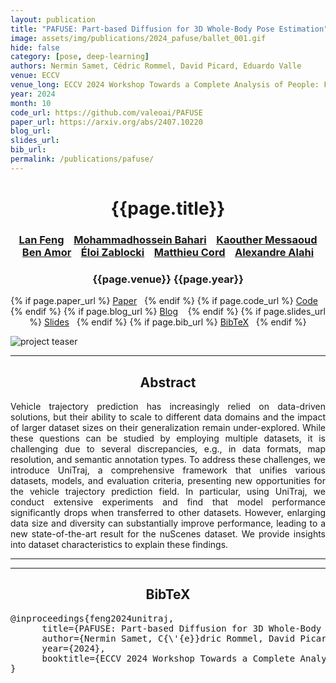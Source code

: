 ```yaml
---
layout: publication
title: "PAFUSE: Part-based Diffusion for 3D Whole-Body Pose Estimation" 
image: assets/img/publications/2024_pafuse/ballet_001.gif
hide: false
category: [pose, deep-learning]
authors: Nermin Samet, Cédric Rommel, David Picard, Eduardo Valle
venue: ECCV
venue_long: ECCV 2024 Workshop Towards a Complete Analysis of People: Fine-grained Understanding for Real-World Applications (T-CAP)
year: 2024
month: 10
code_url: https://github.com/valeoai/PAFUSE
paper_url: https://arxiv.org/abs/2407.10220
blog_url: 
slides_url: 
bib_url: 
permalink: /publications/pafuse/
---
```


<h1 align="center"> {{page.title}} </h1>
<!-- Simple call of authors -->
<!-- <h3 align="center"> {{page.authors}} </h3> -->
<!-- Alternatively you can add links to author pages -->
<h3 align="center"> <a href="https://alan-lanfeng.github.io/">Lan Feng</a> &nbsp;&nbsp; <a href="https://mohammadhossein-bahari.github.io/">Mohammadhossein Bahari</a> &nbsp;&nbsp; <a href="https://scholar.google.com/citations?user=X0teZIAAAAAJ">Kaouther Messaoud Ben Amor</a> &nbsp;&nbsp; <a href="https://scholar.google.fr/citations?user=dOkbUmEAAAAJ">Éloi Zablocki</a> &nbsp;&nbsp; <a href="https://cord.isir.upmc.fr/">Matthieu Cord</a> &nbsp;&nbsp; <a href="https://people.epfl.ch/alexandre.alahi">Alexandre Alahi</a></h3>


<h3 align="center"> {{page.venue}} {{page.year}} </h3>

<div align="center">
  <p>
    {% if page.paper_url %}
    <a href="{{ page.paper_url }}"><i class="far fa-file-pdf"></i> Paper</a>&nbsp;&nbsp;
    {% endif %}
    {% if page.code_url %}
    <a href="{{ page.code_url }}"><i class="fab fa-github"></i> Code</a> &nbsp;&nbsp;
    {% endif %}
    {% if page.blog_url %}
    <a href="{{ page.blog_url }}"><i class="fab fa-blogger"></i> Blog</a> &nbsp;&nbsp;
    {% endif %}
    {% if page.slides_url %}
    <a href="{{ page.slides_url }}"><i class="far fa-file-pdf"></i> Slides</a>&nbsp;&nbsp;
    {% endif %}
    {% if page.bib_url %}
    <a href="{{ page.bib_url}}"><i class="far fa-file-alt"></i> BibTeX</a>&nbsp;&nbsp;
    {% endif %}
  </p>
</div>


<div class="publication-teaser">
    <img src="../../{{ page.image }}" alt="project teaser"/>
</div>


<hr>

<h2  align="center"> Abstract</h2>

<p align="justify">Vehicle trajectory prediction has increasingly relied on data-driven solutions, but their ability to scale to different data domains and the impact of larger dataset sizes on their generalization remain under-explored. While these questions can be studied by employing multiple datasets, it is challenging due to several discrepancies, e.g., in data formats, map resolution, and semantic annotation types. To address these challenges, we introduce UniTraj, a comprehensive framework that unifies various datasets, models, and evaluation criteria, presenting new opportunities for the vehicle trajectory prediction field. In particular, using UniTraj, we conduct extensive experiments and find that model performance significantly drops when transferred to other datasets. However, enlarging data size and diversity can substantially improve performance, leading to a new state-of-the-art result for the nuScenes dataset. We provide insights into dataset characteristics to explain these findings.</p>

<hr>
<hr>

<h2  align="center">BibTeX</h2>
<left>
  <pre class="bibtex-box">
@inproceedings{feng2024unitraj,
      title={PAFUSE: Part-based Diffusion for 3D Whole-Body Pose Estimation},
      author={Nermin Samet, C{\'{e}}dric Rommel, David Picard, Eduardo Valled},
      year={2024},
      booktitle={ECCV 2024 Workshop Towards a Complete Analysis of People: Fine-grained Understanding for Real-World Applications}
}
</pre>
</left>

<br>
